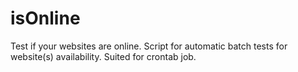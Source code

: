 isOnline
========

Test if your websites are online. Script for automatic batch tests for website(s) availability. Suited for crontab job.
